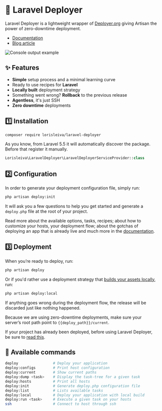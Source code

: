 # 🚀 Laravel Deployer
Laravel Deployer is a lightweight wrapper of [Deployer.org](https://github.com/deployphp/deployer) giving Artisan the power of zero-downtime deployment.

* [Documentation](docs/README.md)
* [Blog article](http://lorisleiva.com/zero-downtime-deployment)

![Console output example](https://user-images.githubusercontent.com/3642397/37216796-04ac518e-23bc-11e8-8f6b-58ef22e4d747.png)

## ✨ Features
* **Simple** setup process and a minimal learning curve
* Ready to use recipes for **Laravel**
* **Locally built** deployment strategy
* Something went wrong? **Rollback** to the previous release
* **Agentless**, it's just SSH
* **Zero downtime** deployments

## 1️⃣ Installation

```bash
composer require lorisleiva/laravel-deployer
```

As you know, from Laravel 5.5 it will automatically discover the package. Before that register it manually.

```php
Lorisleiva\LaravelDeployer\LaravelDeployerServiceProvider::class
```

## 2️⃣ Configuration
In order to generate your deployment configuration file, simply run:

```bash
php artisan deploy:init
```

It will ask you a few questions to help you get started and generate a `deploy.php` file at the root of your project.

Read more about the available options, tasks, recipes; about how to customize your hosts, your deployment flow; about the gotchas of deploying an app that is already live and much more in the [documentation](docs).

## 3️⃣ Deployment
When you’re ready to deploy, run:

```bash
php artisan deploy
```

Or if you'd rather use a deployment strategy that [builds your assets locally](docs/how-to-deploy-local.md), run:

```bash
php artisan deploy:local
```

If anything goes wrong during the deployment flow, the release will be discarded just like nothing happened.

Because we are using zero-downtime deployments, make sure your server’s root path point to `{{deploy_path}}/current`.

If your project has already been deployed, before using Laravel Deployer, be sure to [read this](docs/first-deploy.md).

## 📜 Available commands

```bash
deploy                # Deploy your application
deploy:configs        # Print host configuration
deploy:current        # Show current paths
deploy:dump <task>    # Display the task-tree for a given task
deploy:hosts          # Print all hosts
deploy:init           # Generate deploy.php configuration file
deploy:list           # Lists available tasks
deploy:local          # Deploy your application with local build
deploy:run <task>     # Execute a given task on your hosts
ssh                   # Connect to host through ssh
```
